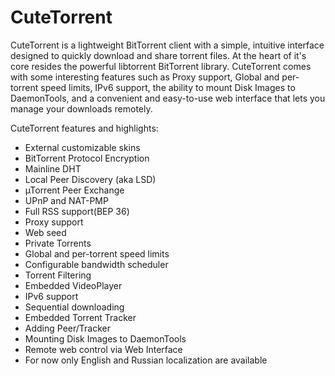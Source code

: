 # CuteTorrent
CuteTorrent is a lightweight BitTorrent client with a simple, intuitive interface designed to quickly download and share torrent files. At the heart of it's core resides the powerful libtorrent BitTorrent library. CuteTorrent comes with some interesting features such as Proxy support, Global and per-torrent speed limits, IPv6 support, the ability to mount Disk Images to DaemonTools, and a convenient and easy-to-use web interface that lets you manage your downloads remotely.

CuteTorrent features and highlights:
* External customizable skins
* BitTorrent Protocol Encryption
* Mainline DHT
* Local Peer Discovery (aka LSD)
* µTorrent Peer Exchange
* UPnP and NAT-PMP
* Full RSS support(BEP 36)
* Proxy support
* Web seed
* Private Torrents
* Global and per-torrent speed limits
* Configurable bandwidth scheduler
* Torrent Filtering
* Embedded VideoPlayer
* IPv6 support
* Sequential downloading
* Embedded Torrent Tracker
* Adding Peer/Tracker
* Mounting Disk Images to DaemonTools
* Remote web control via Web Interface
* For now only English and Russian localization are available
